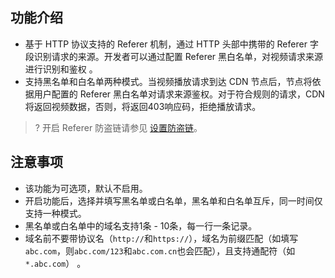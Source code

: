 ## 功能介绍
- 基于 HTTP 协议支持的 Referer 机制，通过 HTTP 头部中携带的 Referer 字段识别请求的来源。开发者可以通过配置 Referer 黑白名单，对视频请求来源进行识别和鉴权 。
- 支持黑名单和白名单两种模式。当视频播放请求到达 CDN 节点后，节点将依据用户配置的 Referer 黑白名单对请求来源鉴权。对于符合规则的请求，CDN 将返回视频数据，否则，将返回403响应码，拒绝播放请求。

>? 开启 Referer 防盗链请参见 [设置防盗链](https://cloud.tencent.com/document/product/266/33469#referer-.E9.98.B2.E7.9B.97.E9.93.BE)。

## 注意事项
* 该功能为可选项，默认不启用。
* 开启功能后，选择并填写黑名单或白名单，黑名单和白名单互斥，同一时间仅支持一种模式。
* 黑名单或白名单中的域名支持1条 - 10条，每一行一条记录。
* 域名前不要带协议名（`http://`和`https://`），域名为前缀匹配（如填写`abc.com`，则`abc.com/123`和`abc.com.cn`也会匹配），且支持通配符（如 `*.abc.com`） 。

